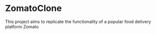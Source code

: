 # ZomatoClone
This project aims to replicate the functionality of a popular food delivery platform Zomato
